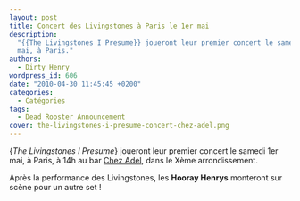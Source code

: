 ```yaml
---
layout: post
title: Concert des Livingstones à Paris le 1er mai
description:
  "{{The Livingstones I Presume}} joueront leur premier concert le samedi 1er
  mai, à Paris."
authors:
  - Dirty Henry
wordpress_id: 606
date: "2010-04-30 11:45:45 +0200"
categories:
  - Catégories
tags:
  - Dead Rooster Announcement
cover: the-livingstones-i-presume-concert-chez-adel.png
---
```


{_The Livingstones I Presume_} joueront leur premier concert le samedi 1er mai,
à Paris, à 14h au bar [Chez Adel](https://www.timeout.fr/paris/bar/chez-adel),
dans le Xème arrondissement.

Après la performance des Livingstones, les **Hooray Henrys** monteront sur scène
pour un autre set !
